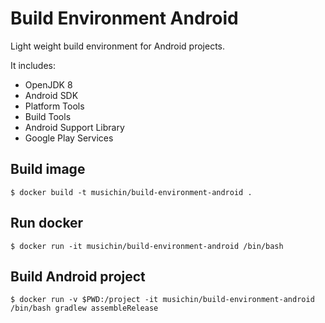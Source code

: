 # Build Environment Android
Light weight build environment for Android projects.

It includes:
- OpenJDK 8
- Android SDK
- Platform Tools
- Build Tools
- Android Support Library
- Google Play Services

## Build image
```
$ docker build -t musichin/build-environment-android .
```

## Run docker
```
$ docker run -it musichin/build-environment-android /bin/bash
```

## Build Android project
```
$ docker run -v $PWD:/project -it musichin/build-environment-android /bin/bash gradlew assembleRelease
```
